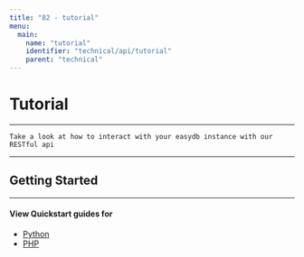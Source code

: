 ```yaml
---
title: "82 - tutorial"
menu:
  main:
    name: "tutorial"
    identifier: "technical/api/tutorial"
    parent: "technical"
---
```

# Tutorial

---

    Take a look at how to interact with your easydb instance with our RESTful api

---

## Getting Started

---

#### View Quickstart guides for

- [Python](python_tutorial)
- [PHP](php_tutorial)



